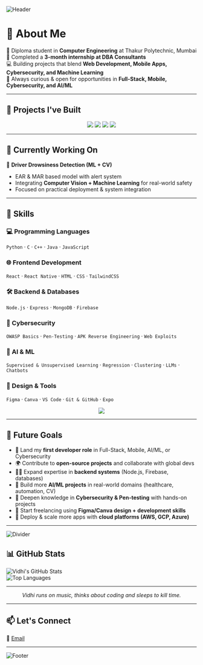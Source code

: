 ![Header](https://capsule-render.vercel.app/api?type=waving&color=0:F76D82,100:8E2DE2&height=200&section=header&text=Hey!%20I'm%20Vidhi%20👋&fontSize=40&fontColor=fff&animation=fadeIn&fontAlignY=35)

# 👋 About Me
🌟 Diploma student in **Computer Engineering** at Thakur Polytechnic, Mumbai  
💼 Completed a **3-month internship at DBA Consultants**  
💻 Building projects that blend **Web Development, Mobile Apps, Cybersecurity, and Machine Learning**  
🌱 Always curious & open for opportunities in **Full-Stack, Mobile, Cybersecurity, and AI/ML**  

---

## 🚀 Projects I've Built  

<p align="center">
  <a href="#"><img src="https://img.shields.io/badge/-Mood_Tracker_App-F76D82?style=for-the-badge&logo=chartdotjs&logoColor=white" /></a>
  <a href="#"><img src="https://img.shields.io/badge/-Finance_Tracker-FFD700?style=for-the-badge&logo=google-analytics&logoColor=black" /></a>  
  <a href="#"><img src="https://img.shields.io/badge/-APOD_App-1E90FF?style=for-the-badge&logo=nasa&logoColor=white" /></a>
  <a href="#"><img src="https://img.shields.io/badge/-Book_Reading_Goals-32CD32?style=for-the-badge&logo=bookstack&logoColor=white" /></a>
</p>  

---

## 🔬 Currently Working On  
🚗 **Driver Drowsiness Detection (ML + CV)**  
- EAR & MAR based model with alert system  
- Integrating **Computer Vision + Machine Learning** for real-world safety  
- Focused on practical deployment & system integration  

---

## 🧰 Skills  

### 💻 Programming Languages  
`Python` · `C` · `C++` · `Java` · `JavaScript`  

### 🌐 Frontend Development  
`React` · `React Native` · `HTML` · `CSS` · `TailwindCSS`  

### 🛠 Backend & Databases  
`Node.js` · `Express` · `MongoDB` · `Firebase`  

### 🔐 Cybersecurity  
`OWASP Basics` · `Pen-Testing` · `APK Reverse Engineering` · `Web Exploits`  

### 🤖 AI & ML  
`Supervised & Unsupervised Learning` · `Regression` · `Clustering` · `LLMs` · `Chatbots`  

### 🎨 Design & Tools  
`Figma` · `Canva` · `VS Code` · `Git & GitHub` · `Expo`  

<p align="center">
  <img src="https://skillicons.dev/icons?i=python,java,cpp,js,html,css,react,tailwind,nodejs,express,mongodb,firebase,figma,git,github,vscode" />
</p>

---

## 🎯 Future Goals  
- 💼 Land my **first developer role** in Full-Stack, Mobile, AI/ML, or Cybersecurity  
- 🌍 Contribute to **open-source projects** and collaborate with global devs  
- 🧑‍💻 Expand expertise in **backend systems** (Node.js, Firebase, databases)  
- 🤖 Build more **AI/ML projects** in real-world domains (healthcare, automation, CV)  
- 🔐 Deepen knowledge in **Cybersecurity & Pen-testing** with hands-on projects  
- 💸 Start freelancing using **Figma/Canva design + development skills**  
- 🚀 Deploy & scale more apps with **cloud platforms (AWS, GCP, Azure)**  

---

![Divider](https://github.com/andreasbm/readme/raw/main/assets/lines/rainbow.png)

## 📊 GitHub Stats  
![Vidhi's GitHub Stats](https://github-readme-stats.vercel.app/api?username=sankhevidhi21&show_icons=true&theme=radical)  
![Top Languages](https://github-readme-stats.vercel.app/api/top-langs/?username=sankhevidhi21&layout=compact&theme=radical)  

---

<p align="center"><i>Vidhi runs on music, thinks about coding and sleeps to kill time.</i></p>  

---

## 📫 Let's Connect  
📧 [Email](mailto:sankhevidhi.1901@gmail.com)  

---

![Footer](https://capsule-render.vercel.app/api?type=waving&color=0:8E2DE2,100:F76D82&height=120&section=footer)
